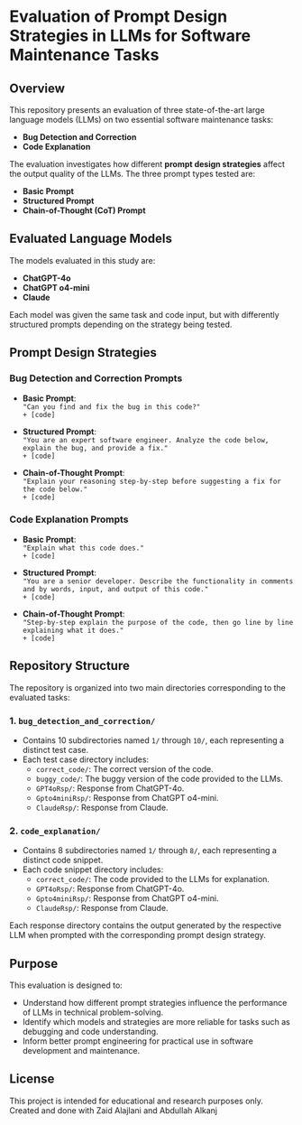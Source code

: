 # Evaluation of Prompt Design Strategies in LLMs for Software Maintenance Tasks

## Overview

This repository presents an evaluation of three state-of-the-art large language models (LLMs) on two essential software maintenance tasks:

- **Bug Detection and Correction**
- **Code Explanation**

The evaluation investigates how different **prompt design strategies** affect the output quality of the LLMs. The three prompt types tested are:

- **Basic Prompt**
- **Structured Prompt**
- **Chain-of-Thought (CoT) Prompt**

## Evaluated Language Models

The models evaluated in this study are:

- **ChatGPT-4o**
- **ChatGPT o4-mini**
- **Claude**

Each model was given the same task and code input, but with differently structured prompts depending on the strategy being tested.

## Prompt Design Strategies

### Bug Detection and Correction Prompts

- **Basic Prompt**:  
  `"Can you find and fix the bug in this code?"`  
  `+ [code]`

- **Structured Prompt**:  
  `"You are an expert software engineer. Analyze the code below, explain the bug, and provide a fix."`  
  `+ [code]`

- **Chain-of-Thought Prompt**:  
  `"Explain your reasoning step-by-step before suggesting a fix for the code below."`  
  `+ [code]`

### Code Explanation Prompts

- **Basic Prompt**:  
  `"Explain what this code does."`  
  `+ [code]`

- **Structured Prompt**:  
  `"You are a senior developer. Describe the functionality in comments and by words, input, and output of this code."`  
  `+ [code]`

- **Chain-of-Thought Prompt**:  
  `"Step-by-step explain the purpose of the code, then go line by line explaining what it does."`  
  `+ [code]`

## Repository Structure

The repository is organized into two main directories corresponding to the evaluated tasks:

### 1. `bug_detection_and_correction/`

- Contains 10 subdirectories named `1/` through `10/`, each representing a distinct test case.
- Each test case directory includes:
  - `correct_code/`: The correct version of the code.
  - `buggy_code/`: The buggy version of the code provided to the LLMs.
  - `GPT4oRsp/`: Response from ChatGPT-4o.
  - `Gpto4miniRsp/`: Response from ChatGPT o4-mini.
  - `ClaudeRsp/`: Response from Claude.

### 2. `code_explanation/`

- Contains 8 subdirectories named `1/` through `8/`, each representing a distinct code snippet.
- Each code snippet directory includes:
  - `correct_code/`: The code provided to the LLMs for explanation.
  - `GPT4oRsp/`: Response from ChatGPT-4o.
  - `Gpto4miniRsp/`: Response from ChatGPT o4-mini.
  - `ClaudeRsp/`: Response from Claude.

Each response directory contains the output generated by the respective LLM when prompted with the corresponding prompt design strategy.

## Purpose

This evaluation is designed to:

- Understand how different prompt strategies influence the performance of LLMs in technical problem-solving.
- Identify which models and strategies are more reliable for tasks such as debugging and code understanding.
- Inform better prompt engineering for practical use in software development and maintenance.

## License

This project is intended for educational and research purposes only.
Created and done with Zaid Alajlani and Abdullah Alkanj